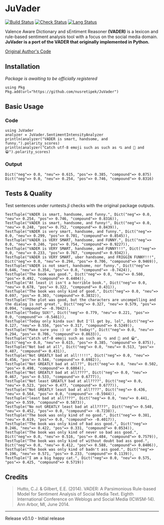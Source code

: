 # JuVader

[![Build Status](https://travis-ci.org/nusretipek/JuliaVader.svg?branch=master)](https://travis-ci.org/nusretipek/JuliaVader)
[![Check Status](https://img.shields.io/github/checks-status/nusretipek/JuliaVader/master)](https://img.shields.io/github/checks-status/nusretipek/JuliaVader/master)
[![Lang Status](https://img.shields.io/github/languages/top/nusretipek/JuliaVader?color=blueviolet)](https://img.shields.io/github/languages/top/nusretipek/JuliaVader?color=blueviolet)

Valence Aware Dictionary and sEntiment Reasoner **(VADER)** is a lexicon and rule-based sentiment analysis tool with a focus on the social media domain. **JuVader is a port of the VADER that originally implemented in Python.** 

[Original Author's Code](https://github.com/cjhutto/vaderSentiment)


## Installation 

*Package is awaiting to be officially registered*

```
using Pkg
Pkg.add(url="https://github.com/nusretipek/JuVader")
```

## Basic Usage

### Code
```
using JuVader
analyzer = JuVader.SentimentIntensityAnalyzer
println(analyzer("VADER is smart, handsome, and funny.").polarity_scores)
println(analyzer("Catch utf-8 emoji such as such as 💘 and 💋 and 😁").polarity_scores)
```
### Output
```
Dict("neg"=> 0.0, "neu"=> 0.615, "pos"=> 0.385, "compound"=> 0.875)
Dict("neg"=> 0.0, "neu"=> 0.254, "pos"=> 0.746, "compound"=> 0.8316)
```

## Tests & Quality

Test sentences under runtests.jl checks with the original package outputs.
```
TestTuple("VADER is smart, handsome, and funny.", Dict("neg"=> 0.0, "neu"=> 0.254, "pos"=> 0.746, "compound"=> 0.8316)),
TestTuple("VADER is smart, handsome, and funny!", Dict("neg"=> 0.0, "neu"=> 0.248, "pos"=> 0.752, "compound"=> 0.8439)),
TestTuple("VADER is very smart, handsome, and funny.", Dict("neg"=> 0.0, "neu"=> 0.299, "pos"=> 0.701, "compound"=> 0.8545)),
TestTuple("VADER is VERY SMART, handsome, and FUNNY.", Dict("neg"=> 0.0, "neu"=> 0.246, "pos"=> 0.754, "compound"=> 0.9227)),
TestTuple("VADER is VERY SMART, handsome, and FUNNY!!!", Dict("neg"=> 0.0, "neu"=> 0.233, "pos"=> 0.767, "compound"=> 0.9342)),
TestTuple("VADER is VERY SMART, uber handsome, and FRIGGIN FUNNY!!!", Dict("neg"=> 0.0, "neu"=> 0.294, "pos"=> 0.706, "compound"=> 0.9469)),
TestTuple("VADER is not smart, handsome, nor funny.", Dict("neg"=> 0.646, "neu"=> 0.354, "pos"=> 0.0, "compound"=> -0.7424)),
TestTuple("The book was good.", Dict("neg"=> 0.0, "neu"=> 0.508, "pos"=> 0.492, "compound"=> 0.4404)),
TestTuple("At least it isn't a horrible book.", Dict("neg"=> 0.0, "neu"=> 0.678, "pos"=> 0.322, "compound"=> 0.431)),
TestTuple("The book was only kind of good.", Dict("neg"=> 0.0, "neu"=> 0.697, "pos"=> 0.303, "compound"=> 0.3832)),
TestTuple("The plot was good, but the characters are uncompelling and the dialog is not great.", Dict("neg"=> 0.327, "neu"=> 0.579, "pos"=> 0.094, "compound"=> -0.7042)),
TestTuple("Today SUX!", Dict("neg"=> 0.779, "neu"=> 0.221, "pos"=> 0.0, "compound"=> -0.5461)),
TestTuple("Today only kinda sux! But I'll get by, lol", Dict("neg"=> 0.127, "neu"=> 0.556, "pos"=> 0.317, "compound"=> 0.5249)),
TestTuple("Make sure you :) or :D today!", Dict("neg"=> 0.0, "neu"=> 0.294, "pos"=> 0.706, "compound"=> 0.8633)),
TestTuple("Catch utf-8 emoji such as such as 💘 and 💋 and 😁", Dict("neg"=> 0.0, "neu"=> 0.615, "pos"=> 0.385, "compound"=> 0.875)),
TestTuple("Not bad at all", Dict("neg"=> 0.0, "neu"=> 0.513, "pos"=> 0.487, "compound"=> 0.431)),
TestTuple("Not GREATLY bad at all!!!!!", Dict("neg"=> 0.0, "neu"=> 0.456, "pos"=> 0.544, "compound"=> 0.6982)),
TestTuple("Not GREATLY bad at all??", Dict("neg"=> 0.0, "neu"=> 0.502, "pos"=> 0.498, "compound"=> 0.6084)),
TestTuple("Not GREATLY bad at all????", Dict("neg"=> 0.0, "neu"=> 0.467, "pos"=> 0.533, "compound"=> 0.6777)),
TestTuple("Not least GREATLY bad at all????", Dict("neg"=> 0.0, "neu"=> 0.523, "pos"=> 0.477, "compound"=> 0.6777)),
TestTuple("Not GREATLY least bad at all????", Dict("neg"=> 0.436, "neu"=> 0.564, "pos"=> 0.0, "compound"=> -0.5944)),
TestTuple("least bad at all????", Dict("neg"=> 0.0, "neu"=> 0.441, "pos"=> 0.559, "compound"=> 0.5873)),
TestTuple("No not GREATLY least bad at all????", Dict("neg"=> 0.548, "neu"=> 0.452, "pos"=> 0.0, "compound"=> -0.7238)),
TestTuple("The book was only kind of no good.", Dict("neg"=> 0.381, "neu"=> 0.619, "pos"=> 0.0, "compound"=> -0.4017)),
TestTuple("The book was only kind of bad ass good.", Dict("neg"=> 0.246, "neu"=> 0.422, "pos"=> 0.331, "compound"=> 0.0534)),
TestTuple("The book was only kind of never so bad ass good.", Dict("neg"=> 0.0, "neu"=> 0.516, "pos"=> 0.484, "compound"=> 0.7579)),
TestTuple("The book was only kind of without doubt bad ass good.", Dict("neg"=> 0.0, "neu"=> 0.412, "pos"=> 0.588, "compound"=> 0.8406)),
TestTuple("The book was only kind of badn't ass good.", Dict("neg"=> 0.196, "neu"=> 0.571, "pos"=> 0.233, "compound"=> 0.1139)),
TestTuple("I am a big happy cat.", Dict("neg"=> 0.0, "neu"=> 0.575, "pos"=> 0.425, "compound"=> 0.5719))
```

## Credits
> Hutto, C.J. & Gilbert, E.E. (2014). VADER: A Parsimonious Rule-based Model for Sentiment Analysis of Social Media Text. Eighth International Conference on Weblogs and Social Media (ICWSM-14). Ann Arbor, MI, June 2014.

<hr>

Release v0.1.0 - Initial release
